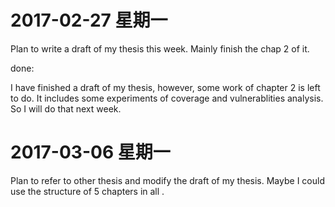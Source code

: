 # 2017-02-27 星期一  

Plan to write a draft of my thesis this week.
Mainly finish the chap 2 of it. 

done:

I have finished a draft of my thesis, however, some work of chapter 2 is left to do.
It includes some experiments of coverage and vulnerablities analysis.
So I will do that next week.


# 2017-03-06 星期一

Plan to refer to other thesis and  modify the draft of my thesis.
Maybe I could use the structure of 5 chapters in all .






